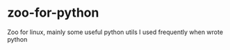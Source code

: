 # zoo-for-python
Zoo for linux, mainly some useful python utils I used frequently when wrote python
